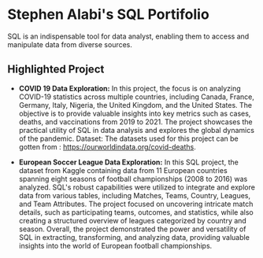 # Stephen Alabi's SQL Portifolio 
SQL is an indispensable tool for data analyst, enabling them to access and manipulate data from diverse sources. 

## Highlighted Project

- **COVID 19 Data Exploration:** In this project, the focus is on analyzing COVID-19 statistics across multiple countries, including Canada, France, Germany, Italy, Nigeria, the United Kingdom, and the United States. The objective is to provide valuable insights into key metrics such as cases, deaths, and vaccinations from 2019 to 2021. The project showcases the practical utility of SQL in data analysis and explores the global dynamics of the pandemic.
Dataset: The datasets used for this project can be gotten from : https://ourworldindata.org/covid-deaths.

- **European Soccer League Data Exploration:** In this SQL project, the dataset from Kaggle containing data from 11 European countries spanning eight seasons of football championships (2008 to 2016) was analyzed. SQL's robust capabilities were utilized to integrate and explore data from various tables, including Matches, Teams, Country, Leagues, and Team Attributes. The project focused on uncovering intricate match details, such as participating teams, outcomes, and statistics, while also creating a structured overview of leagues categorized by country and season. Overall, the project demonstrated the power and versatility of SQL in extracting, transforming, and analyzing data, providing valuable insights into the world of European football championships.
